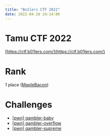 ```yaml
---
title: "Bo1lers CTF 2022"
date: 2022-04-28 24:14:00
---
```


# Tamu CTF 2022

[https://ctf.b01lers.com/](https://ctf.b01lers.com/)

# Rank

1 place ([MapleBacon](https://ctftime.org/team/73723))

# Challenges

- [[pwn] gambler-baby](./pwn/gambler-baby)
- [[pwn] gambler-overflow](./pwn/gambler-overflow)
- [[pwn] gambler-supreme](./pwn/gambler-supreme)